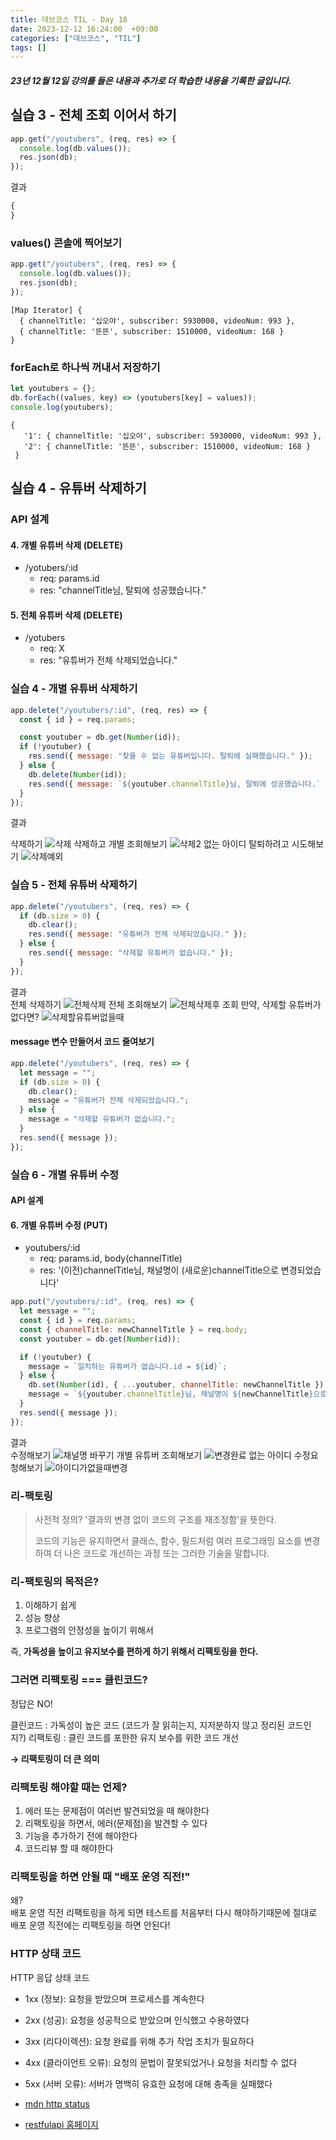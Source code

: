 ```yaml
---
title: 데브코스 TIL - Day 18
date: 2023-12-12 16:24:00  +09:00
categories: ["데브코스", "TIL"]
tags: []
---
```


##### 23년 12월 12일 강의를 들은 내용과 추가로 더 학습한 내용을 기록한 글입니다.

## 실습 3 - 전체 조회 이어서 하기

```js
app.get("/youtubers", (req, res) => {
  console.log(db.values());
  res.json(db);
});
```

결과

```js
{
}
```

### values() 콘솔에 찍어보기

```js
app.get("/youtubers", (req, res) => {
  console.log(db.values());
  res.json(db);
});
```

```
[Map Iterator] {
  { channelTitle: '십오야', subscriber: 5930000, videoNum: 993 },
  { channelTitle: '뜬뜬', subscriber: 1510000, videoNum: 168 }
}
```

### forEach로 하나씩 꺼내서 저장하기

```js
let youtubers = {};
db.forEach((values, key) => (youtubers[key] = values));
console.log(youtubers);
```

```
{
   '1': { channelTitle: '십오야', subscriber: 5930000, videoNum: 993 },
   '2': { channelTitle: '뜬뜬', subscriber: 1510000, videoNum: 168 }
 }
```

## 실습 4 - 유튜버 삭제하기

### API 설계

#### 4. 개별 유튜버 삭제 (DELETE)

- /yotubers/:id
  - req: params.id
  - res: "channelTitle님, 탈퇴에 성공했습니다."

#### 5. 전체 유튜버 삭제 (DELETE)

- /yotubers
  - req: X
  - res: "유튜버가 전체 삭제되었습니다."

### 실습 4 - 개별 유튜버 삭제하기

```js
app.delete("/youtubers/:id", (req, res) => {
  const { id } = req.params;

  const youtuber = db.get(Number(id));
  if (!youtuber) {
    res.send({ message: "찾을 수 없는 유튜버입니다. 탈퇴에 실패했습니다." });
  } else {
    db.delete(Number(id));
    res.send({ message: `${youtuber.channelTitle}님, 탈퇴에 성공했습니다.` });
  }
});
```

결과

삭제하기
![삭제](https://github.com/hyemin12/hyemin12.github.io/assets/66300732/e0ceb3b7-0eff-4e1f-83d3-4aa4b338f8a5)
삭제하고 개별 조회해보기
![삭제2](https://github.com/hyemin12/hyemin12.github.io/assets/66300732/01754abf-8b48-4c48-81fc-1f06834db5c4)
없는 아이디 탈퇴하려고 시도해보기
![삭제예외](https://github.com/hyemin12/hyemin12.github.io/assets/66300732/4a7a2fe5-adc9-4ac6-aa46-a3f7a33dd167)

### 실습 5 - 전체 유튜버 삭제하기

```js
app.delete("/youtubers", (req, res) => {
  if (db.size > 0) {
    db.clear();
    res.send({ message: "유튜버가 전체 삭제되었습니다." });
  } else {
    res.send({ message: "삭제할 유튜버가 없습니다." });
  }
});
```

결과  
전체 삭제하기
![전체삭제](https://github.com/hyemin12/hyemin12.github.io/assets/66300732/d36d9c6b-9267-470e-86a0-7cd1464b8b64)
전체 조회해보기
![전체삭제후 조회](https://github.com/hyemin12/hyemin12.github.io/assets/66300732/55828fe6-c619-4c7d-9847-de9a04c4bbe9)
만약, 삭제할 유튜버가 없다면?
![삭제할유튜버없을때](https://github.com/hyemin12/hyemin12.github.io/assets/66300732/827f446e-f5f0-467f-8c3a-9bdd1246006d)

#### message 변수 만들어서 코드 줄여보기

```js
app.delete("/youtubers", (req, res) => {
  let message = "";
  if (db.size > 0) {
    db.clear();
    message = "유튜버가 전체 삭제되었습니다.";
  } else {
    message = "삭제할 유튜버가 없습니다.";
  }
  res.send({ message });
});
```

### 실습 6 - 개별 유튜버 수정

#### API 설계

#### 6. 개별 유튜버 수정 (PUT)

- youtubers/:id
  - req: params.id, body(channelTitle)
  - res: '(이전)channelTitle님, 채널명이 (새로운)channelTitle으로 변경되었습니다'

```js
app.put("/youtubers/:id", (req, res) => {
  let message = "";
  const { id } = req.params;
  const { channelTitle: newChannelTitle } = req.body;
  const youtuber = db.get(Number(id));

  if (!youtuber) {
    message = `일치하는 유튜버가 없습니다.id = ${id}`;
  } else {
    db.set(Number(id), { ...youtuber, channelTitle: newChannelTitle });
    message = `${youtuber.channelTitle}님, 채널명이 ${newChannelTitle}으로 변경되었습니다`;
  }
  res.send({ message });
});
```

결과  
수정해보기
![채널명 바꾸기](https://github.com/hyemin12/hyemin12.github.io/assets/66300732/e303bf23-007f-4f1c-a202-99b3cdd25a86)
개별 유튜버 조회해보기
![변경완료](https://github.com/hyemin12/hyemin12.github.io/assets/66300732/294d9a89-c2d3-450c-a764-84bf60a08532)
없는 아이디 수정요청해보기
![아이디가없을때변경](https://github.com/hyemin12/hyemin12.github.io/assets/66300732/1399318c-9109-4d43-8aa3-2af774683a5a)

### 리-팩토링

> 사전적 정의?
> '결과의 변경 없이 코드의 구조를 재조정함'을 뜻한다.
>
> 코드의 기능은 유지하면서 클래스, 함수, 필드처럼 여러 프로그래밍 요소를 변경하여 더 나은 코드로 개선하는 과정 또는 그러한 기술을 말합니다.

### 리-팩토링의 목적은?

1. 이해하기 쉽게
2. 성능 향상
3. 프로그램의 안정성을 높이기 위해서

즉, **가독성을 높이고 유지보수를 편하게 하기 위해서 리팩토링을 한다.**

### 그러면 리팩토링 === 클린코드?

정답은 NO!

클린코드 : 가독성이 높은 코드 (코드가 잘 읽히는지, 지저분하지 않고 정리된 코드인지?)
리팩토링 : 클린 코드를 포한한 유지 보수를 위한 코드 개선

**→ 리팩토링이 더 큰 의미**

### 리팩토링 해야할 때는 언제?

1. 에러 또는 문제점이 여러번 발견되었을 때 해야한다
2. 리팩토링을 하면서, 에러(문제점)을 발견할 수 있다
3. 기능을 추가하기 전에 해야한다
4. 코드리뷰 할 때 해야한다

### 리팩토링을 하면 안될 때 **"배포 운영 직전!"**

왜?  
배포 운영 직전 리팩토링을 하게 되면 테스트를 처음부터 다시 해야하기때문에 절대로 배포 운영 직전에는 리팩토링을 하면 안된다!

### HTTP 상태 코드

HTTP 응답 상태 코드

- 1xx (정보): 요청을 받았으며 프로세스를 계속한다
- 2xx (성공): 요청을 성공적으로 받았으며 인식했고 수용하였다
- 3xx (리다이렉션): 요청 완료를 위해 추가 작업 조치가 필요하다
- 4xx (클라이언트 오류): 요청의 문법이 잘못되었거나 요청을 처리할 수 없다
- 5xx (서버 오류): 서버가 명백히 유효한 요청에 대해 충족을 실패했다

- [mdn http status](https://developer.mozilla.org/ko/docs/Web/HTTP/Status)
- [restfulapi 홈페이지](https://restfulapi.net/http-status-codes/)
